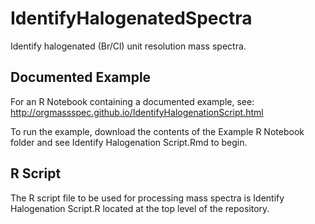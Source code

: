 # IdentifyHalogenatedSpectra
Identify halogenated (Br/Cl) unit resolution mass spectra.

## Documented Example

For an R Notebook containing a documented example, see: http://orgmassspec.github.io/IdentifyHalogenationScript.html

To run the example, download the contents of the Example R Notebook folder and see Identify Halogenation Script.Rmd to begin.

## R Script

The R script file to be used for processing mass spectra is Identify Halogenation Script.R located at the top level of the repository.
